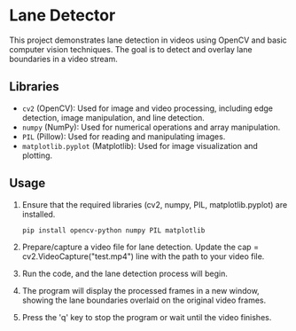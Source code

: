 # Lane Detector
This project demonstrates lane detection in videos using OpenCV and basic computer vision techniques. The goal is to detect and overlay lane boundaries in a video stream.

## Libraries
- `cv2` (OpenCV): Used for image and video processing, including edge detection, image manipulation, and line detection.
- `numpy` (NumPy): Used for numerical operations and array manipulation.
- `PIL` (Pillow): Used for reading and manipulating images.
- `matplotlib.pyplot` (Matplotlib): Used for image visualization and plotting.

## Usage
1. Ensure that the required libraries (cv2, numpy, PIL, matplotlib.pyplot) are installed.
   ``` shell
   pip install opencv-python numpy PIL matplotlib
   ```
   
2. Prepare/capture a video file for lane detection. Update the cap = cv2.VideoCapture("test.mp4") line with the path to your video file.
3. Run the code, and the lane detection process will begin.
4. The program will display the processed frames in a new window, showing the lane boundaries overlaid on the original video frames.
5. Press the 'q' key to stop the program or wait until the video finishes.